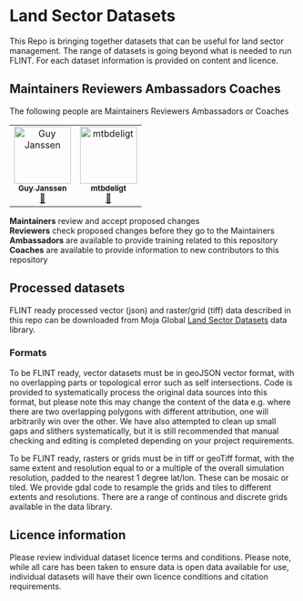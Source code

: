 # Land Sector Datasets
This Repo is bringing together datasets that can be useful for land sector management. The range of datasets is going beyond what is needed to run FLINT. For each dataset information is provided on content and licence.


## Maintainers Reviewers Ambassadors Coaches

The following people are Maintainers Reviewers Ambassadors or Coaches

<table><tr><td align="center"><a href="https://github.com/gmajan"><img src="https://avatars0.githubusercontent.com/u/8733319?v=4" width="100px;" alt="Guy Janssen"/><br /><sub><b>Guy Janssen</b></sub></a><br /><a href="#maintenance-gmajan" title="Maintenance">🚧</a></td><td align="center"><a href="https://github.com/mtbdeligt"><img src="https://avatars3.githubusercontent.com/u/16447169?v=4" width="100px;" alt="mtbdeligt"/><br /><sub><b>mtbdeligt</b></sub></a><br /><a href="https://github.com/moja-global/About-moja-global/commits?author=mtbdeligt" title="Documentation">📖</a></tr></table>

**Maintainers** review and accept proposed changes  
**Reviewers** check proposed changes before they go to the Maintainers  
**Ambassadors** are available to provide training related to this repository  
**Coaches** are available to provide information to new contributors to this repository  

## Processed datasets
FLINT ready processed vector (json) and raster/grid (tiff) data described in this repo can be downloaded from Moja Global [Land Sector Datasets](https://drive.google.com/drive/folders/1PZCVksHsuNyPzB9QTyraBSs1C7_c7W56?usp=sharing) data library.

### Formats
To be FLINT ready, vector datasets must be in geoJSON vector format, with no overlapping parts or topological error such as self intersections. Code is provided to systematically process the original data sources into this format, but please note this may change the content of the data e.g. where there are two overlapping polygons with different attribution, one will arbitrarily win over the other. We have also attempted to clean up small gaps and slithers systematically, but it is still recommended that manual checking and editing is completed depending on your project requirements.

To be FLINT ready, rasters or grids must be in tiff or geoTiff format, with the same extent and resolution equal to or a multiple of the overall simulation resolution, padded to the nearest 1 degree lat/lon. These can be mosaic or tiled. We provide gdal code to resample the grids and tiles to different extents and resolutions. There are a range of continous and discrete grids available in the data library.

## Licence information
Please review individual dataset licence terms and conditions. Please note, while all care has been taken to ensure data is open data available for use, individual datasets will have their own licence conditions and citation requirements.
